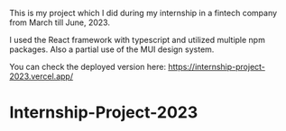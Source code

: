 This is my project which I did during my internship in a fintech company from March till June, 2023.

I used the React framework with typescript and utilized multiple npm packages. Also a partial use of the MUI design system.

You can check the deployed version here: https://internship-project-2023.vercel.app/
# Internship-Project-2023
